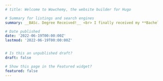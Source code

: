 ```yaml
---
# title: Welcome to Wowchemy, the website builder for Hugo

# Summary for listings and search engines
summary: __BASc. Degree Received!__ <br> I finally received my **Bachelor of Applied Science (BASc.)** degree in Honours Biomedical Engineering (Co-op program) with Distinction!

# Date published
date: '2022-06-19T00:00:00Z'
lastmod: '2022-06-19T00:00:00Z'


# Is this an unpublished draft?
draft: false

# Show this page in the Featured widget?
featured: false
---
```

